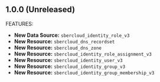 ## 1.0.0 (Unreleased)

FEATURES:

* **New Data Source:** `sbercloud_identity_role_v3`
* **New Resource:** `sbercloud_dns_recordset`
* **New Resource:** `sbercloud_dns_zone`
* **New Resource:** `sbercloud_identity_role_assignment_v3`
* **New Resource:** `sbercloud_identity_user_v3`
* **New Resource:** `sbercloud_identity_group_v3`
* **New Resource:** `sbercloud_identity_group_membership_v3`
